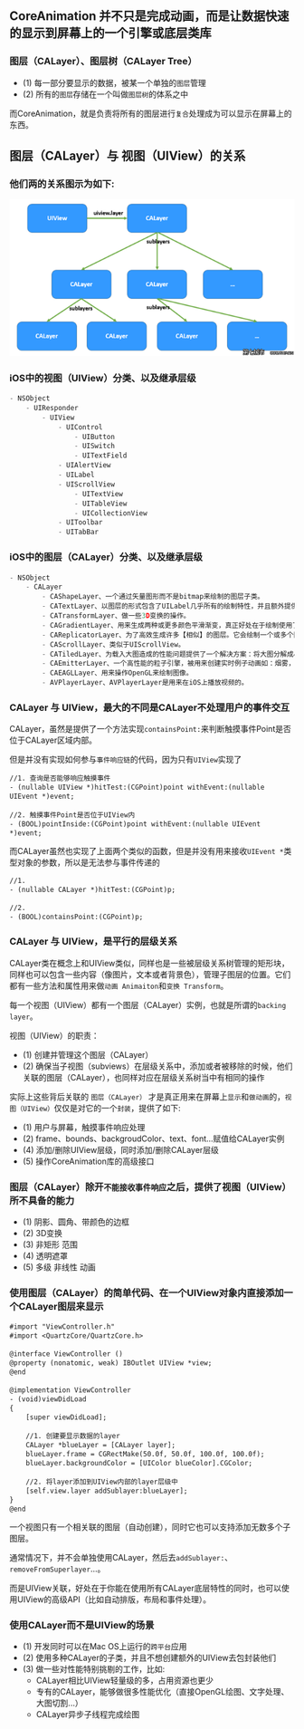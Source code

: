 

## CoreAnimation 并不只是完成动画，而是让数据快速的显示到屏幕上的一个引擎或底层类库


### 图层（CALayer）、图层树（CALayer Tree）

- (1) 每一部分要显示的数据，被某一个单独的`图层`管理
- (2) 所有的`图层`存储在一个叫做`图层树`的体系之中


而CoreAnimation，就是负责将所有的图层进行`复合`处理成为可以显示在屏幕上的东西。

## 图层（CALayer）与 视图（UIView）的关系


### 他们两的关系图示为如下:


<img src="./uiview_layer.png" alt="图1.1" title="图1.1" width="700"/>


### iOS中的视图（UIView）分类、以及继承层级

```c
- NSObject
	- UIResponder
		- UIView
			- UIControl
				- UIButton
				- UISwitch
				- UITextField
			- UIAlertView
			- UILabel
			- UIScrollView
				- UITextView
				- UITableView
				- UICollectionView
			- UIToolbar
			- UITabBar
```


### iOS中的图层（CALayer）分类、以及继承层级

```c
- NSObject
	- CALayer
		- CAShapeLayer、一个通过矢量图形而不是bitmap来绘制的图层子类。
		- CATextLayer、以图层的形式包含了UILabel几乎所有的绘制特性，并且额外提供了一些新的特性。CATextLayer也要比UILabel渲染得快得多。
		- CATransformLayer、做一些3D变换的操作。
		- CAGradientLayer、用来生成两种或更多颜色平滑渐变，真正好处在于绘制使用了【硬件加速】。
		- CAReplicatorLayer、为了高效生成许多【相似】的图层。它会绘制一个或多个图层的子图层，并在每个复制体上应用不同的变换
		- CAScrollLayer、类似于UIScrollView。
		- CATiledLayer、为载入大图造成的性能问题提供了一个解决方案：将大图分解成小片然后将他们单独按需载入。
		- CAEmitterLayer、一个高性能的粒子引擎，被用来创建实时例子动画如：烟雾，火，雨等等这些效果。
		- CAEAGLLayer、用来操作OpenGL来绘制图像。
		- AVPlayerLayer、AVPlayerLayer是用来在iOS上播放视频的。
```

### CALayer 与 UIView，最大的不同是CALayer不处理用户的事件交互

CALayer，虽然是提供了一个方法实现`containsPoint:`来判断触摸事件Point是否位于CALayer区域内部。

但是并没有实现如何参与`事件响应链`的代码，因为只有`UIView`实现了

```objc
//1. 查询是否能够响应触摸事件
- (nullable UIView *)hitTest:(CGPoint)point withEvent:(nullable UIEvent *)event;

//2. 触摸事件Point是否位于UIView内
- (BOOL)pointInside:(CGPoint)point withEvent:(nullable UIEvent *)event;
```
	
而CALayer虽然也实现了上面两个类似的函数，但是并没有用来接收`UIEvent *`类型对象的参数，所以是无法参与事件传递的

```objc
//1.
- (nullable CALayer *)hitTest:(CGPoint)p;

//2.
- (BOOL)containsPoint:(CGPoint)p;
```

### CALayer 与 UIView，是平行的层级关系

CALayer类在概念上和UIView类似，同样也是一些被层级关系树管理的矩形块，同样也可以包含一些内容（像图片，文本或者背景色），管理子图层的位置。它们都有一些方法和属性用来做`动画 Animaiton`和`变换 Transform`。

每一个视图（UIView）都有一个图层（CALayer）实例，也就是所谓的`backing layer`。

视图（UIView）的职责：

- (1) 创建并管理这个图层（CALayer）
- (2) 确保当子视图（subviews）在层级关系中，添加或者被移除的时候，他们关联的图层（CALayer），也同样对应在层级关系树当中有相同的操作


实际上这些背后关联的 `图层（CALayer）` 才是真正用来在屏幕上`显示`和`做动画`的，`视图（UIView）`仅仅是对它的一个`封装`，提供了如下:

- (1) 用户与屏幕，触摸事件响应处理
- (2) frame、bounds、backgroudColor、text、font...赋值给CALayer实例
- (4) 添加/删除UIView层级，同时添加/删除CALayer层级
- (5) 操作CoreAnimation库的高级接口


### 图层（CALayer）除开`不能接收事件响应`之后，提供了视图（UIView）所不具备的能力

- (1) 阴影、圆角、带颜色的边框
- (2) 3D变换
- (3) 非矩形 范围
- (4) 透明遮罩
- (5) 多级 非线性 动画

### 使用图层（CALayer）的简单代码、在一个UIView对象内直接添加一个CALayer图层来显示

```objc
#import "ViewController.h"
#import <QuartzCore/QuartzCore.h>

@interface ViewController ()
@property (nonatomic, weak) IBOutlet UIView *view;
@end

@implementation ViewController
- (void)viewDidLoad
{
    [super viewDidLoad];
	
	//1. 创建要显示数据的layer
    CALayer *blueLayer = [CALayer layer];
    blueLayer.frame = CGRectMake(50.0f, 50.0f, 100.0f, 100.0f);
    blueLayer.backgroundColor = [UIColor blueColor].CGColor;

	//2. 将layer添加到UIView内部的layer层级中
    [self.view.layer addSublayer:blueLayer];
}
@end
```

一个视图只有一个相关联的图层（自动创建），同时它也可以支持添加无数多个子图层。

通常情况下，并不会单独使用CALayer，然后去`addSublayer:`、`removeFromSuperlayer`...。

而是UIView关联，好处在于你能在使用所有CALayer底层特性的同时，也可以使用UIView的高级API（比如自动排版，布局和事件处理）。

### 使用CALayer而不是UIView的场景

- (1) 开发同时可以在Mac OS上运行的`跨平台`应用
- (2) 使用多种CALayer的子类，并且不想创建额外的UIView去包封装他们
- (3) 做一些对性能特别挑剔的工作，比如:
	- CALayer相比UIView轻量级的多，占用资源也更少
	- 专有的CALayer，能够做很多性能优化（直接OpenGL绘图、文字处理、大图切割...）
	- CALayer异步子线程完成绘图
